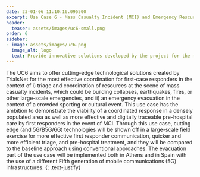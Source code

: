 ```yaml
---
date: 23-01-06 11:10:16.095500
excerpt: Use Case 6 - Mass Casualty Incident (MCI) and Emergency Rescue in Populated Area
header:
  teaser: assets/images/uc6-small.png
order: 6
sidebar:
- image: assets/images/uc6.png
  image_alt: logo
  text: Provide innovative solutions developed by the project for the most effective coordination operation of first  responders (medical personnel, police, rescuers, etc.) in the context of i) triage and coordination of resources at the scene of MCI due to incidents such as earthquakes, fires, building collapses, and ii) emergency evacuation in a large, crowded venue, such as in the case of a sports event.
---
```

The UC6 aims to offer cutting-edge technological solutions created by TrialsNet for the most effective coordination for first-case responders in the context of i) triage and coordination of resources at the scene of mass casualty incidents, which could be building collapses, earthquakes, fires, or other large-scale emergencies, and ii) an emergency evacuation in the context of a crowded sporting or cultural event. This use case has the ambition to demonstrate the viability of a coordinated response in a densely populated area as well as more effective and digitally traceable pre-hospital care by first responders in the event of MCI. Through this use case, cutting edge (and 5G/B5G/6G) technologies will be shown off in a large-scale field exercise for more effective first responder communication, quicker and more efficient triage, and pre-hospital treatment, and they will be compared to the baseline approach using conventional approaches. The evacuation part of the use case will be implemented both in Athens and in Spain with the use of a different Fifth generation of mobile communications (5G) infrastructures.
{: .text-justify}
